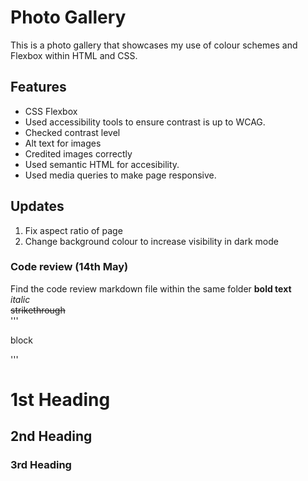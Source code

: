 # Photo Gallery
This is a photo gallery that showcases my use of colour schemes and Flexbox within HTML and CSS.

## Features
- CSS Flexbox
- Used accessibility tools to ensure contrast is up to WCAG.
- Checked contrast level
- Alt text for images
- Credited images correctly
- Used semantic HTML for accesibility.
- Used media queries to make page responsive.
## Updates
1. Fix aspect ratio of page
2. Change background colour to increase visibility in dark mode
### Code review (14th May)
Find the code review markdown file within the same folder
**bold text**<br>
*italic*<br>
~~strikethrough~~ <br>
'''<p>block</p>''' <br>
# 1st Heading

## 2nd Heading
### 3rd Heading